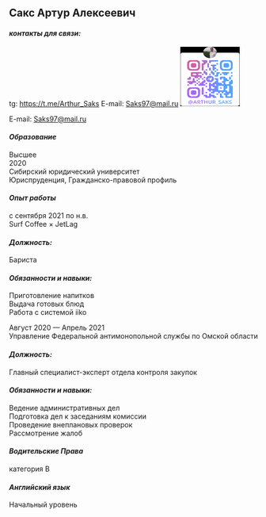 ## **Сакс Артур Алексеевич**
#### _контакты для связи:_
tg: https://t.me/Arthur_Saks  E-mail: Saks97@mail.ru 
<img src="image.png" width="120" height="120">

E-mail: Saks97@mail.ru

#### _Образование_
Высшее   
2020   
Сибирский юридический университет   
Юриспруденция, Гражданско-правовой профиль


#### _Опыт работы_
с сентября 2021 по н.в.   
Surf Coffee × JetLag
#### _Должность:_ 
Бариста
#### _Обязанности и навыки:_
Приготовление напитков   
Выдача готовых блюд   
Работа с системой iiko


Август 2020 — Апрель 2021   
Управление Федеральной антимонопольной службы по Омской
области
#### _Должность:_ 
Главный специалист-эксперт отдела контроля закупок
#### _Обязанности и навыки:_
Ведение административных дел   
Подготовка дел к заседаниям комиссии   
Проведение внеплановых проверок   
Рассмотрение жалоб

#### _Водительские Права_ 
категория B


#### _Английский язык_
Начальный уровень

